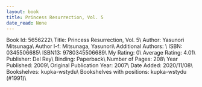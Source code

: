 ```yaml
---
layout: book
title: Princess Resurrection, Vol. 5
date_read: None
---
```


Book Id: 5656222\ 
Title: Princess Resurrection, Vol. 5\ 
Author: Yasunori Mitsunaga\ 
Author l-f: Mitsunaga, Yasunori\ 
Additional Authors: \ 
ISBN: 0345506685\ 
ISBN13: 9780345506689\ 
My Rating: 0\ 
Average Rating: 4.01\ 
Publisher: Del Rey\ 
Binding: Paperback\ 
Number of Pages: 208\ 
Year Published: 2009\ 
Original Publication Year: 2007\ 
Date Added: 2020/11/08\ 
Bookshelves: kupka-wstydu\ 
Bookshelves with positions: kupka-wstydu (#1991)\ 

